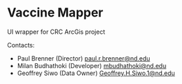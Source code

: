 # Vaccine Mapper

UI wrapper for CRC ArcGis project

Contacts:

- Paul Brenner (Director) <paul.r.brenner@nd.edu>
- Milan Budhathoki (Developer) <mbudhathoki@nd.edu>
- Geoffrey Siwo (Data Owner) <Geoffrey.H.Siwo.1@nd.edu>

